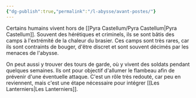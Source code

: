 ```yaml
---
{"dg-publish":true,"permalink":"/l-abysse/avant-postes/"}
---
```



Certains humains vivent hors de [[Pyra Castellum/Pyra Castellum\|Pyra Castellum]]. Souvent des hérétiques et criminels, ils se sont bâtis des camps à l'extrémité de la chaleur du brasier.
Ces camps sont très rares, car ils sont contraints de bouger, d'être discret et sont souvent décimés par les menaces de l'abysse.

On peut aussi y trouver des tours de garde, où y vivent des soldats pendant quelques semaines. Ils ont pour objectif d'allumer le flambeau afin de prévenir d'une éventuelle attaque. 
C'est un rôle très redouté, car peu en reviennent, mais c'est une étape nécessaire pour intégrer [[Les Lanterniers\|Les Lanterniers]].
